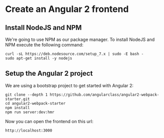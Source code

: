 # Create an Angular 2 frontend

## Install NodeJS and NPM
We're going to use NPM as our package manager. To install NodeJS and NPM execute the
following command:

```
curl -sL https://deb.nodesource.com/setup_7.x | sudo -E bash -
sudo apt-get install -y nodejs
```

## Setup the Angular 2 project
We are using a bootstrap project to get started with Angular 2:

```
git clone --depth 1 https://github.com/angularclass/angular2-webpack-starter.git
cd angular2-webpack-starter
npm install
npm run server:dev:hmr
```

Now you can open the frontend on this url:
```
http://localhost:3000
```

